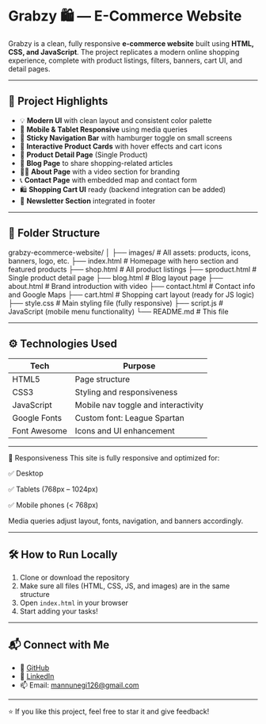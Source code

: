 # Grabzy 🛍️ — E-Commerce Website

Grabzy is a clean, fully responsive **e-commerce website** built using **HTML, CSS, and JavaScript**. The project replicates a modern online shopping experience, complete with product listings, filters, banners, cart UI, and detail pages.

---

## 🌟 Project Highlights

- 💡 **Modern UI** with clean layout and consistent color palette
- 📱 **Mobile & Tablet Responsive** using media queries
- 🧭 **Sticky Navigation Bar** with hamburger toggle on small screens
- 🛒 **Interactive Product Cards** with hover effects and cart icons
- 🧾 **Product Detail Page** (Single Product)
- 📰 **Blog Page** to share shopping-related articles
- 🧍‍♂️ **About Page** with a video section for branding
- 📞 **Contact Page** with embedded map and contact form
- 🛍️ **Shopping Cart UI** ready (backend integration can be added)
- 📨 **Newsletter Section** integrated in footer

---

## 🧩 Folder Structure

grabzy-ecommerce-website/
│
├── images/ # All assets: products, icons, banners, logo, etc.
├── index.html # Homepage with hero section and featured products
├── shop.html # All product listings
├── sproduct.html # Single product detail page
├── blog.html # Blog layout page
├── about.html # Brand introduction with video
├── contact.html # Contact info and Google Maps
├── cart.html # Shopping cart layout (ready for JS logic)
├── style.css # Main styling file (fully responsive)
├── script.js # JavaScript (mobile menu functionality)
└── README.md # This file

---

## ⚙️ Technologies Used

| Tech          | Purpose                                |
|---------------|----------------------------------------|
| HTML5         | Page structure                         |
| CSS3          | Styling and responsiveness             |
| JavaScript    | Mobile nav toggle and interactivity    |
| Google Fonts  | Custom font: League Spartan            |
| Font Awesome  | Icons and UI enhancement               |

---

📱 Responsiveness
This site is fully responsive and optimized for:

✅ Desktop

✅ Tablets (768px – 1024px)

✅ Mobile phones (< 768px)

Media queries adjust layout, fonts, navigation, and banners accordingly.

---

## 🛠️ How to Run Locally

1. Clone or download the repository
2. Make sure all files (HTML, CSS, JS, and images) are in the same structure
3. Open `index.html` in your browser
4. Start adding your tasks!

---

## 📬 Connect with Me

- 💼 [GitHub](https://github.com/mukulnegi2004)
- 💬 [LinkedIn](https://linkedin.com/in/your-link)
- 📫 Email: mannunegi126@gmail.com

---

⭐ If you like this project, feel free to star it and give feedback!
